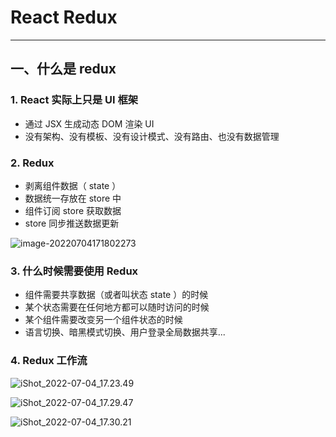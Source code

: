 #  React Redux

------

## 一、什么是 redux

### 1. React 实际上只是 UI 框架

+ 通过 JSX 生成动态 DOM 渲染 UI
+ 没有架构、没有模板、没有设计模式、没有路由、也没有数据管理

### 2. Redux

+ 剥离组件数据（ state ）
+ 数据统一存放在 store 中
+ 组件订阅 store 获取数据
+ store 同步推送数据更新

![image-20220704171802273](https://burt-markdown.oss-cn-shenzhen.aliyuncs.com/markdown/image-20220704171802273.png)

### 3. 什么时候需要使用 Redux

+ 组件需要共享数据（或者叫状态 state ）的时候
+ 某个状态需要在任何地方都可以随时访问的时候
+ 某个组件需要改变另一个组件状态的时候
+ 语言切换、暗黑模式切换、用户登录全局数据共享...

### 4. Redux 工作流

![iShot_2022-07-04_17.23.49](https://burt-markdown.oss-cn-shenzhen.aliyuncs.com/markdown/iShot_2022-07-04_17.23.49.png)

![iShot_2022-07-04_17.29.47](https://burt-markdown.oss-cn-shenzhen.aliyuncs.com/markdown/iShot_2022-07-04_17.29.47.png)

![iShot_2022-07-04_17.30.21](https://burt-markdown.oss-cn-shenzhen.aliyuncs.com/markdown/iShot_2022-07-04_17.30.21.png)

